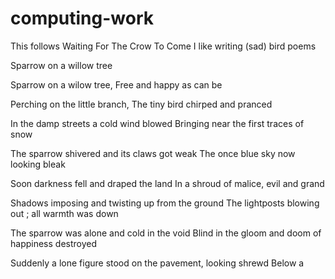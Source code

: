 # computing-work

This follows Waiting For The Crow To Come
I like writing (sad) bird poems

Sparrow on a willow tree

Sparrow on a wilow tree,
Free and happy as can be

Perching on the little branch,
The tiny bird chirped and pranced

In the damp streets a cold wind blowed
Bringing near the first traces of snow

The sparrow shivered and its claws got weak
The once blue sky now looking bleak

Soon darkness fell and draped the land
In a shroud of malice, evil and grand

Shadows imposing and twisting up from the ground
The lightposts blowing out ; all warmth was down

The sparrow was alone and cold in the void
Blind in the gloom and doom of happiness destroyed

Suddenly a lone figure stood on the pavement, looking shrewd
Below a

